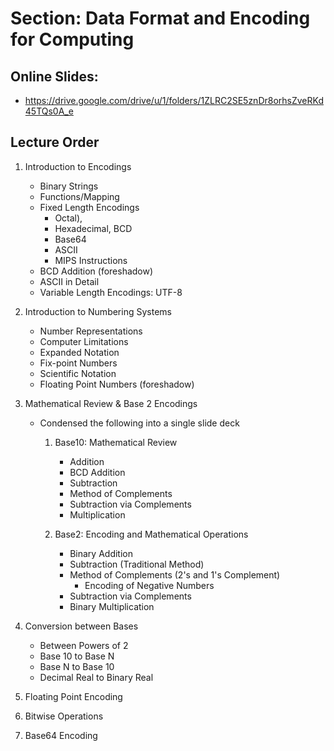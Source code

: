 # Section: Data Format and Encoding for Computing
## Online Slides: 
  * https://drive.google.com/drive/u/1/folders/1ZLRC2SE5znDr8orhsZveRKd45TQs0A_e
  
## Lecture Order
  1. Introduction to Encodings
     * Binary Strings
     * Functions/Mapping
     * Fixed Length Encodings
       - Octal), 
       - Hexadecimal, BCD
       - Base64
       - ASCII
       - MIPS Instructions
     * BCD Addition (foreshadow)
     * ASCII in Detail
     * Variable Length Encodings:  UTF-8
  
  1. Introduction to Numbering Systems
     * Number Representations
     * Computer Limitations
     * Expanded Notation
     * Fix-point Numbers
     * Scientific Notation
     * Floating Point Numbers (foreshadow)
  
  1. Mathematical Review & Base 2 Encodings
     * Condensed the following into a single slide deck
       1. Base10: Mathematical Review
          * Addition
          * BCD Addition
          * Subtraction
          * Method of Complements
          * Subtraction via Complements
          * Multiplication
       
       1. Base2: Encoding and Mathematical Operations
          * Binary Addition
          * Subtraction (Traditional Method)
          * Method of Complements (2's and 1's Complement)
            - Encoding of Negative Numbers
          * Subtraction via Complements
          * Binary Multiplication
  
  1. Conversion between Bases
     * Between Powers of 2
     * Base 10 to Base N
     * Base N to Base 10
     * Decimal Real to Binary Real

  1. Floating Point Encoding
  
  1. Bitwise Operations

  1. Base64 Encoding
